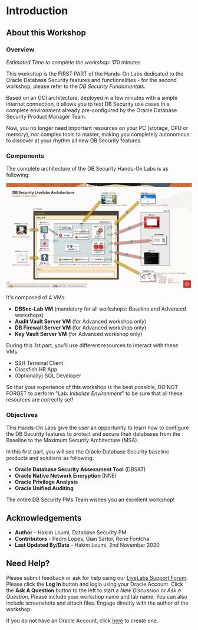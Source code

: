 # Introduction

## About this Workshop
### Overview
*Estimated Time to complete the workshop*: 170 minutes

This workshop is the FIRST PART of the Hands-On Labs dedicated to the Oracle Database Security features and functionalities - for the second workshop, please refer to the *DB Security Fundamentals*.

Based on an OCI architecture, deployed in a few minutes with a simple internet connection, it allows you to test DB Security use cases in a complete environment already pre-configured by the Oracle Database Security Product Manager Team.

Now, you no longer need important resources on your PC (storage, CPU or memory), nor complex tools to master, making you completely autonomous to discover at your rhythm all new DB Security features.

### Components
The complete architecture of the DB Security Hands-On Labs is as following:

  ![](./images/dbseclab-archi_202011.png "")

It's composed of 4 VMs:
  - **DBSec-Lab VM** (mandatory for all workshops: Baseline and Advanced workshops)
  - **Audit Vault Server VM** (for Advanced workshop only)
  - **DB Firewall Server VM** (for Advanced workshop only)
  - **Key Vault Server VM** (for Advanced workshop only)

During this 1st part, you'll use different resources to interact with these VMs:
  - SSH Terminal Client
  - Glassfish HR App
  - (Optionally) SQL Developer

So that your experience of this workshop is the best possible, DO NOT FORGET to perform "Lab: *Initialize Environment*" to be sure that all these resources are correctly set!

### Objectives
This Hands-On Labs give the user an opportunity to learn how to configure the DB Security features to protect and secure their databases from the Baseline to the Maximum Security Architecture (MSA).

In this first part, you will see the Oracle Database Security baseline products and solutions as following:
  - **Oracle Database Security Assessment Tool** (DBSAT)
  - **Oracle Native Network Encryption** (NNE)
  - **Oracle Privilege Analysis**
  - **Oracle Unified Auditing**

The entire DB Security PMs Team wishes you an excellent workshop!

## Acknowledgements
- **Author** - Hakim Loumi, Database Security PM
- **Contributors** - Pedro Lopes, Gian Sartor, Rene Fontcha
- **Last Updated By/Date** - Hakim Loumi, 2nd November 2020

## Need Help?
Please submit feedback or ask for help using our [LiveLabs Support Forum](https://community.oracle.com/tech/developers/categories/livelabsdiscussions). Please click the **Log In** button and login using your Oracle Account. Click the **Ask A Question** button to the left to start a *New Discussion* or *Ask a Question*.  Please include your workshop name and lab name.  You can also include screenshots and attach files.  Engage directly with the author of the workshop.

If you do not have an Oracle Account, click [here](https://profile.oracle.com/myprofile/account/create-account.jspx) to create one.
